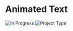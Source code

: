 # Animated Text

![In Progress](https://img.shields.io/badge/Project%20In%20Progress-No-red?style=flat-square)
![Project Type](https://img.shields.io/badge/project_type-prototype-blue?style=flat-square)
